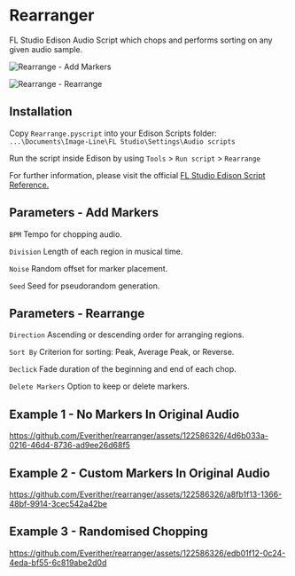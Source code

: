 # Rearranger
 FL Studio Edison Audio Script which chops and performs sorting on any given audio sample.


![Rearrange - Add Markers](https://github.com/Everither/rearranger/assets/122586326/af03990c-1ce0-4baa-87f2-b5b4baecd29b)


![Rearrange - Rearrange](https://github.com/Everither/rearranger/assets/122586326/a22d78ae-655f-4365-a8be-88613d94d717)



## Installation

Copy `Rearrange.pyscript`  into your Edison Scripts folder: `...\Documents\Image-Line\FL Studio\Settings\Audio scripts`

Run the script inside Edison by using `Tools` > `Run script` > `Rearrange`

For further information, please visit the official [FL Studio Edison Script Reference.](https://www.image-line.com/fl-studio-learning/fl-studio-online-manual/html/plugins/editortool_run.htm)
 

## Parameters - Add Markers
 
`BPM` Tempo for chopping audio. 

`Division` Length of each region in musical time. 

`Noise` Random offset for marker placement. 

`Seed` Seed for pseudorandom generation.

## Parameters - Rearrange

`Direction` Ascending or descending order for arranging regions. 

`Sort By` Criterion for sorting: Peak, Average Peak, or Reverse. 

`Declick` Fade duration of the beginning and end of each chop.

`Delete Markers` Option to keep or delete markers.



## Example 1 - No Markers In Original Audio

https://github.com/Everither/rearranger/assets/122586326/4d6b033a-0216-46d4-8736-ad9ee26d68f5

## Example 2 - Custom Markers In Original Audio

https://github.com/Everither/rearranger/assets/122586326/a8fb1f13-1366-48bf-9914-3cec542a42be

## Example 3 - Randomised Chopping

https://github.com/Everither/rearranger/assets/122586326/edb01f12-0c24-4eda-bf55-6c819abe2d0d
